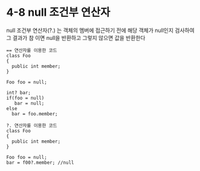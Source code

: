 # 4-8 null 조건부 연산자 
null 조건부 연산자(?.) 는 객체의 멤버에 접근하기 전에 해당 객체가 null인지 검사하여  
그 결과가 참 이면 null을 반환하고 그렇지 않으면 값을 반환한다





```
== 연산자를 이용한 코드
class Foo
{
  public int member;
}

Foo foo = null;

int? bar;
if(foo = null)
   bar = null;
else
  bar = foo.member;
```

 
```
?. 연산자를 이용한 코드
class Foo
{
  public int member;
}

Foo foo = null;
bar = f00?.member; //null
```





